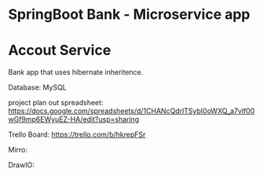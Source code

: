 # SpringBoot Bank  - Microservice app
# Accout Service

Bank app that uses hibernate inheritence.

Database:  MySQL

project plan out spreadsheet:
https://docs.google.com/spreadsheets/d/1CHANcQdrlTSybI0oWXQ_a7vlf00wGf9mp6EWyuEZ-HA/edit?usp=sharing


Trello Board: https://trello.com/b/hkrepFSr

Mirro: 

DrawIO:

